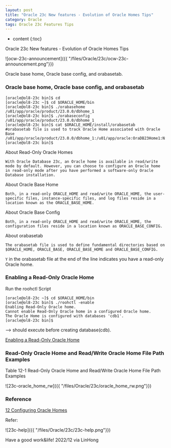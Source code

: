 ```yaml
---
layout: post
title: "Oracle 23c New features - Evolution of Oracle Homes Tips"
category: Oracle
tags: Oracle 23c Features Tips
---
```


* content
{:toc}

Oracle 23c New features - Evolution of Oracle Homes Tips

![ocw-23c-announcement]({{ "/files/Oracle/23c/ocw-23c-announcement.png"}})	


Oracle base home, Oracle base config, and orabasetab.



### Oracle base home, Oracle base config, and orabasetab

```
[oracle@ol8-23c bin]$ cd
[oracle@ol8-23c ~]$ cd $ORACLE_HOME/bin
[oracle@ol8-23c bin]$ ./orabasehome
/u01/app/oracle/product/23.0.0/dbhome_1
[oracle@ol8-23c bin]$ ./orabaseconfig
/u01/app/oracle/product/23.0.0/dbhome_1
[oracle@ol8-23c bin]$ cat $ORACLE_HOME/install/orabasetab 
#orabasetab file is used to track Oracle Home associated with Oracle Base
/u01/app/oracle/product/23.0.0/dbhome_1:/u01/app/oracle:OraDB23Home1:N:
[oracle@ol8-23c bin]$ 
```


About Read-Only Oracle Homes
```
With Oracle Database 23c, an Oracle home is available in read/write mode by default. However, you can choose to configure an Oracle home in read-only mode after you have performed a software-only Oracle Database installation.
```

About Oracle Base Home
```
Both, in a read-only ORACLE_HOME and read/write ORACLE_HOME, the user-specific files, instance-specific files, and log files reside in a location known as the ORACLE_BASE_HOME.
```

About Oracle Base Config
```
Both, in a read-only ORACLE_HOME and read/write ORACLE_HOME, the configuration files reside in a location known as ORACLE_BASE_CONFIG.
```

About orabasetab
```
The orabasetab file is used to define fundamental directories based on $ORACLE_HOME, ORACLE_BASE, ORACLE_BASE_HOME and ORACLE_BASE_CONFIG.
```
`Y` in the orabasetab file at the end of the line indicates you have a read-only Oracle home.


### Enabling a Read-Only Oracle Home

Run the roohctl Script
```
[oracle@ol8-23c ~]$ cd $ORACLE_HOME/bin
[oracle@ol8-23c bin]$ ./roohctl -enable
Enabling Read-Only Oracle home.
Cannot enable Read-Only Oracle home in a configured Oracle home.
The Oracle Home is configured with databases 'cdb1'.
[oracle@ol8-23c bin]$
```

--> should execute before creating database(cdb).

[Enabling a Read-Only Oracle Home](https://docs-stage.oracle.com/en/database/oracle/oracle-database/23/ladbi/enabling-read-only-oracle-home.html#GUID-7B2FA40E-8FBA-4494-934A-A284532AF702)

### Read-Only Oracle Home and Read/Write Oracle Home File Path Examples

Table 12-1 Read-Only Oracle Home and Read/Write Oracle Home File Path Examples

![23c-oracle_home_rw]({{ "/files/Oracle/23c/oracle_home_rw.png"}})


### Reference 

[12 Configuring Oracle Homes](https://docs-stage.oracle.com/en/database/oracle/oracle-database/23/ladbi/understanding-read-only-oracle-homes.html#GUID-AE1973D7-0325-4AD8-9FC9-D7BA3C3C3F37)

Refer:

![23c-help]({{ "/files/Oracle/23c/23c-help.png"}})


Have a good work&life! 2022/12 via LinHong


